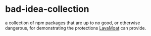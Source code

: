 # bad-idea-collection

a collection of npm packages that are up to no good, or otherwise dangerous, for demonstrating the protections [LavaMoat](https://github.com/lavamoat/lavamoat) can provide.